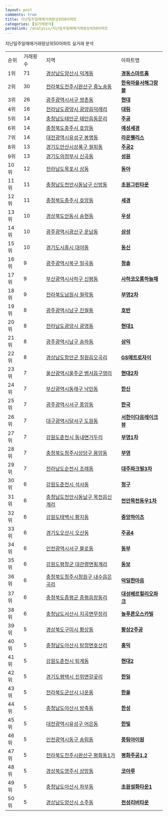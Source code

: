 ```yaml
---
layout: post
comments: true
title: 지난일주일매매거래량상위50아파트
categories: [실거래분석]
permalink: /analysis/지난일주일매매거래량상위50아파트
---
```


지난일주일매매거래량상위50아파트 실거래 분석

<table>
  <tr>
    <td>순위</td>
    <td>거래횟수</td>
    <td>지역</td>
    <td>아파트명</td>
  </tr>

  <tr>
    <td>1위</td>
    <td>71</td>
    <td><a href="/apt/경상남도양산시덕계동">경상남도양산시 덕계동</a></td>
    <td colspan="4" style="font-weight: bold;"><a href="/apt/경상남도양산시덕계동경동스마트홈">경동스마트홈</a></td>
  </tr>

  <tr>
    <td>2위</td>
    <td>30</td>
    <td><a href="/apt/전라북도전주시완산구중노송동">전라북도전주시완산구 중노송동</a></td>
    <td colspan="4" style="font-weight: bold;"><a href="/apt/전라북도전주시완산구중노송동한옥마을서해그랑블">한옥마을서해그랑블</a></td>
  </tr>

  <tr>
    <td>3위</td>
    <td>26</td>
    <td><a href="/apt/광주광역시서구쌍촌동">광주광역시서구 쌍촌동</a></td>
    <td colspan="4" style="font-weight: bold;"><a href="/apt/광주광역시서구쌍촌동현대">현대</a></td>
  </tr>

  <tr>
    <td>4위</td>
    <td>16</td>
    <td><a href="/apt/전라남도광양시광양읍덕례리">전라남도광양시 광양읍덕례리</a></td>
    <td colspan="4" style="font-weight: bold;"><a href="/apt/전라남도광양시광양읍덕례리대림">대림</a></td>
  </tr>

  <tr>
    <td>5위</td>
    <td>14</td>
    <td><a href="/apt/충청남도태안군태안읍동문리">충청남도태안군 태안읍동문리</a></td>
    <td colspan="4" style="font-weight: bold;"><a href="/apt/충청남도태안군태안읍동문리주공">주공</a></td>
  </tr>

  <tr>
    <td>6위</td>
    <td>14</td>
    <td><a href="/apt/충청북도충주시호암동">충청북도충주시 호암동</a></td>
    <td colspan="4" style="font-weight: bold;"><a href="/apt/충청북도충주시호암동예성세경">예성세경</a></td>
  </tr>

  <tr>
    <td>7위</td>
    <td>14</td>
    <td><a href="/apt/대전광역시유성구봉명동">대전광역시유성구 봉명동</a></td>
    <td colspan="4" style="font-weight: bold;"><a href="/apt/대전광역시유성구봉명동라온팰리스">라온팰리스</a></td>
  </tr>

  <tr>
    <td>8위</td>
    <td>13</td>
    <td><a href="/apt/경기도안산시상록구월피동">경기도안산시상록구 월피동</a></td>
    <td colspan="4" style="font-weight: bold;"><a href="/apt/경기도안산시상록구월피동주공2">주공2</a></td>
  </tr>

  <tr>
    <td>9위</td>
    <td>13</td>
    <td><a href="/apt/경기도의정부시신곡동">경기도의정부시 신곡동</a></td>
    <td colspan="4" style="font-weight: bold;"><a href="/apt/경기도의정부시신곡동성원">성원</a></td>
  </tr>

  <tr>
    <td>10위</td>
    <td>12</td>
    <td><a href="/apt/전라남도목포시상동">전라남도목포시 상동</a></td>
    <td colspan="4" style="font-weight: bold;"><a href="/apt/전라남도목포시상동동아">동아</a></td>
  </tr>

  <tr>
    <td>11위</td>
    <td>11</td>
    <td><a href="/apt/충청남도천안시동남구신방동">충청남도천안시동남구 신방동</a></td>
    <td colspan="4" style="font-weight: bold;"><a href="/apt/충청남도천안시동남구신방동초원그린타운">초원그린타운</a></td>
  </tr>

  <tr>
    <td>12위</td>
    <td>11</td>
    <td><a href="/apt/충청북도충주시호암동">충청북도충주시 호암동</a></td>
    <td colspan="4" style="font-weight: bold;"><a href="/apt/충청북도충주시호암동세경">세경</a></td>
  </tr>

  <tr>
    <td>13위</td>
    <td>10</td>
    <td><a href="/apt/경상북도안동시송현동">경상북도안동시 송현동</a></td>
    <td colspan="4" style="font-weight: bold;"><a href="/apt/경상북도안동시송현동우성">우성</a></td>
  </tr>

  <tr>
    <td>14위</td>
    <td>10</td>
    <td><a href="/apt/광주광역시광산구운남동">광주광역시광산구 운남동</a></td>
    <td colspan="4" style="font-weight: bold;"><a href="/apt/광주광역시광산구운남동삼성">삼성</a></td>
  </tr>

  <tr>
    <td>15위</td>
    <td>10</td>
    <td><a href="/apt/경기도시흥시대야동">경기도시흥시 대야동</a></td>
    <td colspan="4" style="font-weight: bold;"><a href="/apt/경기도시흥시대야동동신">동신</a></td>
  </tr>

  <tr>
    <td>16위</td>
    <td>9</td>
    <td><a href="/apt/광주광역시북구일곡동">광주광역시북구 일곡동</a></td>
    <td colspan="4" style="font-weight: bold;"><a href="/apt/광주광역시북구일곡동청솔">청솔</a></td>
  </tr>

  <tr>
    <td>17위</td>
    <td>9</td>
    <td><a href="/apt/부산광역시사하구신평동">부산광역시사하구 신평동</a></td>
    <td colspan="4" style="font-weight: bold;"><a href="/apt/부산광역시사하구신평동사하코오롱하늘채">사하코오롱하늘채</a></td>
  </tr>

  <tr>
    <td>18위</td>
    <td>9</td>
    <td><a href="/apt/전라북도남원시월락동">전라북도남원시 월락동</a></td>
    <td colspan="4" style="font-weight: bold;"><a href="/apt/전라북도남원시월락동부영2차">부영2차</a></td>
  </tr>

  <tr>
    <td>19위</td>
    <td>8</td>
    <td><a href="/apt/광주광역시남구진월동">광주광역시남구 진월동</a></td>
    <td colspan="4" style="font-weight: bold;"><a href="/apt/광주광역시남구진월동호반">호반</a></td>
  </tr>

  <tr>
    <td>20위</td>
    <td>8</td>
    <td><a href="/apt/전라남도광양시광영동">전라남도광양시 광영동</a></td>
    <td colspan="4" style="font-weight: bold;"><a href="/apt/전라남도광양시광영동현대1">현대1</a></td>
  </tr>

  <tr>
    <td>21위</td>
    <td>8</td>
    <td><a href="/apt/광주광역시남구송하동">광주광역시남구 송하동</a></td>
    <td colspan="4" style="font-weight: bold;"><a href="/apt/광주광역시남구송하동삼익">삼익</a></td>
  </tr>

  <tr>
    <td>22위</td>
    <td>8</td>
    <td><a href="/apt/경상남도함안군칠원읍오곡리">경상남도함안군 칠원읍오곡리</a></td>
    <td colspan="4" style="font-weight: bold;"><a href="/apt/경상남도함안군칠원읍오곡리GS메트로자이">GS메트로자이</a></td>
  </tr>

  <tr>
    <td>23위</td>
    <td>7</td>
    <td><a href="/apt/울산광역시울주군범서읍구영리">울산광역시울주군 범서읍구영리</a></td>
    <td colspan="4" style="font-weight: bold;"><a href="/apt/울산광역시울주군범서읍구영리현대2차">현대2차</a></td>
  </tr>

  <tr>
    <td>24위</td>
    <td>7</td>
    <td><a href="/apt/부산광역시동래구낙민동">부산광역시동래구 낙민동</a></td>
    <td colspan="4" style="font-weight: bold;"><a href="/apt/부산광역시동래구낙민동한신">한신</a></td>
  </tr>

  <tr>
    <td>25위</td>
    <td>7</td>
    <td><a href="/apt/광주광역시서구풍암동">광주광역시서구 풍암동</a></td>
    <td colspan="4" style="font-weight: bold;"><a href="/apt/광주광역시서구풍암동한국">한국</a></td>
  </tr>

  <tr>
    <td>26위</td>
    <td>7</td>
    <td><a href="/apt/대구광역시달서구도원동">대구광역시달서구 도원동</a></td>
    <td colspan="4" style="font-weight: bold;"><a href="/apt/대구광역시달서구도원동서한이다음레이크뷰">서한이다음레이크뷰</a></td>
  </tr>

  <tr>
    <td>27위</td>
    <td>7</td>
    <td><a href="/apt/강원도춘천시동내면거두리">강원도춘천시 동내면거두리</a></td>
    <td colspan="4" style="font-weight: bold;"><a href="/apt/강원도춘천시동내면거두리부영1차">부영1차</a></td>
  </tr>

  <tr>
    <td>28위</td>
    <td>7</td>
    <td><a href="/apt/충청북도청주시상당구용암동">충청북도청주시상당구 용암동</a></td>
    <td colspan="4" style="font-weight: bold;"><a href="/apt/충청북도청주시상당구용암동부영">부영</a></td>
  </tr>

  <tr>
    <td>29위</td>
    <td>7</td>
    <td><a href="/apt/전라남도순천시조례동">전라남도순천시 조례동</a></td>
    <td colspan="4" style="font-weight: bold;"><a href="/apt/전라남도순천시조례동대주파크빌3차">대주파크빌3차</a></td>
  </tr>

  <tr>
    <td>30위</td>
    <td>6</td>
    <td><a href="/apt/강원도춘천시석사동">강원도춘천시 석사동</a></td>
    <td colspan="4" style="font-weight: bold;"><a href="/apt/강원도춘천시석사동청구">청구</a></td>
  </tr>

  <tr>
    <td>31위</td>
    <td>6</td>
    <td><a href="/apt/충청남도천안시동남구목천읍신계리">충청남도천안시동남구 목천읍신계리</a></td>
    <td colspan="4" style="font-weight: bold;"><a href="/apt/충청남도천안시동남구목천읍신계리천안목천동우1차">천안목천동우1차</a></td>
  </tr>

  <tr>
    <td>32위</td>
    <td>6</td>
    <td><a href="/apt/강원도태백시황지동">강원도태백시 황지동</a></td>
    <td colspan="4" style="font-weight: bold;"><a href="/apt/강원도태백시황지동중앙하이츠">중앙하이츠</a></td>
  </tr>

  <tr>
    <td>33위</td>
    <td>6</td>
    <td><a href="/apt/경기도오산시오산동">경기도오산시 오산동</a></td>
    <td colspan="4" style="font-weight: bold;"><a href="/apt/경기도오산시오산동주공4">주공4</a></td>
  </tr>

  <tr>
    <td>34위</td>
    <td>6</td>
    <td><a href="/apt/인천광역시서구불로동">인천광역시서구 불로동</a></td>
    <td colspan="4" style="font-weight: bold;"><a href="/apt/인천광역시서구불로동동부">동부</a></td>
  </tr>

  <tr>
    <td>35위</td>
    <td>6</td>
    <td><a href="/apt/강원도평창군대관령면횡계리">강원도평창군 대관령면횡계리</a></td>
    <td colspan="4" style="font-weight: bold;"><a href="/apt/강원도평창군대관령면횡계리동보">동보</a></td>
  </tr>

  <tr>
    <td>36위</td>
    <td>6</td>
    <td><a href="/apt/충청북도청주시청원구내수읍은곡리">충청북도청주시청원구 내수읍은곡리</a></td>
    <td colspan="4" style="font-weight: bold;"><a href="/apt/충청북도청주시청원구내수읍은곡리덕일한마음">덕일한마음</a></td>
  </tr>

  <tr>
    <td>37위</td>
    <td>6</td>
    <td><a href="/apt/충청북도증평군증평읍장동리">충청북도증평군 증평읍장동리</a></td>
    <td colspan="4" style="font-weight: bold;"><a href="/apt/충청북도증평군증평읍장동리대성베르힐리오파크">대성베르힐리오파크</a></td>
  </tr>

  <tr>
    <td>38위</td>
    <td>6</td>
    <td><a href="/apt/충청남도서산시지곡면무장리">충청남도서산시 지곡면무장리</a></td>
    <td colspan="4" style="font-weight: bold;"><a href="/apt/충청남도서산시지곡면무장리늘푸른오스카빌">늘푸른오스카빌</a></td>
  </tr>

  <tr>
    <td>39위</td>
    <td>5</td>
    <td><a href="/apt/경상북도구미시황상동">경상북도구미시 황상동</a></td>
    <td colspan="4" style="font-weight: bold;"><a href="/apt/경상북도구미시황상동황상2주공">황상2주공</a></td>
  </tr>

  <tr>
    <td>40위</td>
    <td>5</td>
    <td><a href="/apt/충청남도아산시탕정면호산리">충청남도아산시 탕정면호산리</a></td>
    <td colspan="4" style="font-weight: bold;"><a href="/apt/충청남도아산시탕정면호산리홍익">홍익</a></td>
  </tr>

  <tr>
    <td>41위</td>
    <td>5</td>
    <td><a href="/apt/강원도춘천시퇴계동">강원도춘천시 퇴계동</a></td>
    <td colspan="4" style="font-weight: bold;"><a href="/apt/강원도춘천시퇴계동현대2">현대2</a></td>
  </tr>

  <tr>
    <td>42위</td>
    <td>5</td>
    <td><a href="/apt/경기도평택시진위면갈곶리">경기도평택시 진위면갈곶리</a></td>
    <td colspan="4" style="font-weight: bold;"><a href="/apt/경기도평택시진위면갈곶리한일">한일</a></td>
  </tr>

  <tr>
    <td>43위</td>
    <td>5</td>
    <td><a href="/apt/전라북도군산시나운동">전라북도군산시 나운동</a></td>
    <td colspan="4" style="font-weight: bold;"><a href="/apt/전라북도군산시나운동한울">한울</a></td>
  </tr>

  <tr>
    <td>44위</td>
    <td>5</td>
    <td><a href="/apt/충청남도아산시방축동">충청남도아산시 방축동</a></td>
    <td colspan="4" style="font-weight: bold;"><a href="/apt/충청남도아산시방축동한성">한성</a></td>
  </tr>

  <tr>
    <td>45위</td>
    <td>5</td>
    <td><a href="/apt/대전광역시유성구어은동">대전광역시유성구 어은동</a></td>
    <td colspan="4" style="font-weight: bold;"><a href="/apt/대전광역시유성구어은동한빛">한빛</a></td>
  </tr>

  <tr>
    <td>46위</td>
    <td>5</td>
    <td><a href="/apt/인천광역시동구송림동">인천광역시동구 송림동</a></td>
    <td colspan="4" style="font-weight: bold;"><a href="/apt/인천광역시동구송림동풍림아이원">풍림아이원</a></td>
  </tr>

  <tr>
    <td>47위</td>
    <td>5</td>
    <td><a href="/apt/전라북도전주시완산구평화동1가">전라북도전주시완산구 평화동1가</a></td>
    <td colspan="4" style="font-weight: bold;"><a href="/apt/전라북도전주시완산구평화동1가평화주공1,2">평화주공1,2</a></td>
  </tr>

  <tr>
    <td>48위</td>
    <td>5</td>
    <td><a href="/apt/경상북도영주시상망동">경상북도영주시 상망동</a></td>
    <td colspan="4" style="font-weight: bold;"><a href="/apt/경상북도영주시상망동코아루">코아루</a></td>
  </tr>

  <tr>
    <td>49위</td>
    <td>5</td>
    <td><a href="/apt/충청남도아산시좌부동">충청남도아산시 좌부동</a></td>
    <td colspan="4" style="font-weight: bold;"><a href="/apt/충청남도아산시좌부동초원설화타운1">초원설화타운1</a></td>
  </tr>

  <tr>
    <td>50위</td>
    <td>5</td>
    <td><a href="/apt/경상남도양산시소주동">경상남도양산시 소주동</a></td>
    <td colspan="4" style="font-weight: bold;"><a href="/apt/경상남도양산시소주동천성리버타운">천성리버타운</a></td>
  </tr>

</table>
